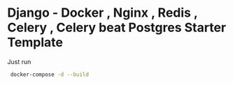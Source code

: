 # Django - Docker , Nginx , Redis , Celery , Celery beat Postgres Starter Template

Just run

```sh
 docker-compose -d --build
```